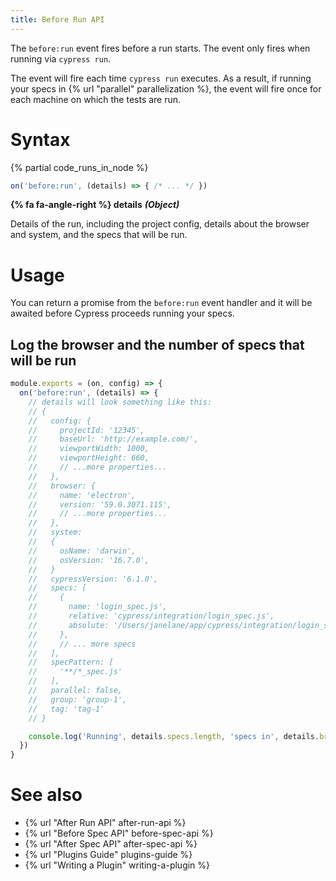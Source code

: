 ```yaml
---
title: Before Run API
---
```


The `before:run` event fires before a run starts. The event only fires when running via `cypress run`.

The event will fire each time `cypress run` executes. As a result, if running your specs in {% url "parallel" parallelization %}, the event will fire once for each machine on which the tests are run.

# Syntax

{% partial code_runs_in_node %}

```js
on('before:run', (details) => { /* ... */ })
```

**{% fa fa-angle-right %} details** ***(Object)***

Details of the run, including the project config, details about the browser and system, and the specs that will be run.

# Usage

You can return a promise from the `before:run` event handler and it will be awaited before Cypress proceeds running your specs.

## Log the browser and the number of specs that will be run

```javascript
module.exports = (on, config) => {
  on('before:run', (details) => {
    // details will look something like this:
    // {
    //   config: {
    //     projectId: '12345',
    //     baseUrl: 'http://example.com/',
    //     viewportWidth: 1000,
    //     viewportHeight: 660,
    //     // ...more properties...
    //   },
    //   browser: {
    //     name: 'electron',
    //     version: '59.0.3071.115',
    //     // ...more properties...
    //   },
    //   system:
    //   {
    //     osName: 'darwin',
    //     osVersion: '16.7.0',
    //   }
    //   cypressVersion: '6.1.0',
    //   specs: [
    //     {
    //       name: 'login_spec.js',
    //       relative: 'cypress/integration/login_spec.js',
    //       absolute: '/Users/janelane/app/cypress/integration/login_spec.js',
    //     },
    //     // ... more specs
    //   ],
    //   specPattern: [
    //     '**/*_spec.js'
    //   ],
    //   parallel: false,
    //   group: 'group-1',
    //   tag: 'tag-1'
    // }

    console.log('Running', details.specs.length, 'specs in', details.browser.name)
  })
}
```

# See also

- {% url "After Run API" after-run-api %}
- {% url "Before Spec API" before-spec-api %}
- {% url "After Spec API" after-spec-api %}
- {% url "Plugins Guide" plugins-guide %}
- {% url "Writing a Plugin" writing-a-plugin %}
